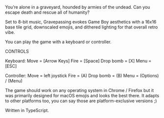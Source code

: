 You’re alone in a graveyard, hounded by armies of the undead. Can you escape death and rescue all of humanity?

Set to 8-bit music, Gravepassing evokes Game Boy aesthetics with a 16x16 base tile grid, downscaled emojis, and dithered lighting for that overall retro vibe.  

You can play the game with a keyboard or controller.

CONTROLS

Keyboard:
Move = [Arrow Keys]
Fire = [Space]
Drop bomb = [X]
Menu = [ESC]

Controller:
Move = left joystick
Fire = (A)
Drop bomb = (B)
Menu = (Options) / (Menu)

The game should work on any operating system in Chrome / Firefox but it was primarily designed for macOS emojis and looks the best there. It adapts to other platforms too, you can say those are platform-exclusive versions ;)

Written in TypeScript.